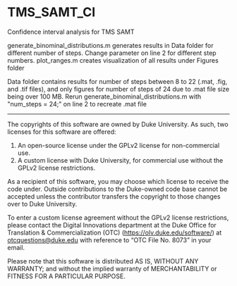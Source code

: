 # TMS_SAMT_CI
Confidence interval analysis for TMS SAMT

generate_binominal_distributions.m generates results in Data folder for different number of steps. Change parameter on line 2 for different step numbers.
plot_ranges.m creates visualization of all results under Figures folder

Data folder contains results for number of steps between 8 to 22 (.mat, .fig, and .tif files), and only figures for number of steps of 24 due to .mat file size being over 100 MB. 
Rerun generate_binominal_distributions.m with "num_steps = 24;" on line 2 to recreate .mat file

-------------------------------------------------------------------------------------------------------------------------
The copyrights of this software are owned by Duke University. As such, two licenses for this software are offered:

1. An open-source license under the GPLv2 license for non-commercial use.
2. A custom license with Duke University, for commercial use without the GPLv2 license restrictions. 
 
As a recipient of this software, you may choose which license to receive the code under. Outside contributions to the Duke-owned code base cannot be accepted unless the contributor transfers the copyright to those changes over to Duke University.

To enter a custom license agreement without the GPLv2 license restrictions, please contact the Digital Innovations department at the Duke Office for Translation & Commercialization (OTC) (https://olv.duke.edu/software/) at otcquestions@duke.edu with reference to “OTC File No. 8073” in your email.

Please note that this software is distributed AS IS, WITHOUT ANY WARRANTY; and without the implied warranty of MERCHANTABILITY or FITNESS FOR A PARTICULAR PURPOSE.
